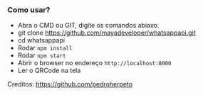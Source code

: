 




### Como usar?
- Abra o CMD ou GIT, digite os comandos abiaxo.
- git clone https://github.com/mayadeveloper/whatsappapi.git
- cd whatsappapi
- Rodar `npm install`
- Rodar `npm start`
- Abrir o browser no endereço `http://localhost:8000`
- Ler o QRCode na tela


Creditos: https://github.com/pedroherpeto

